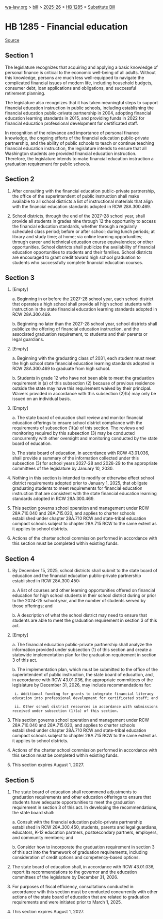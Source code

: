 [wa-law.org](/) > [bill](/bill/) > [2025-26](/bill/2025-26/) > [HB 1285](/bill/2025-26/hb/1285/) > [Substitute Bill](/bill/2025-26/hb/1285/S/)

# HB 1285 - Financial education

[Source](http://lawfilesext.leg.wa.gov/biennium/2025-26/Pdf/Bills/House%20Bills/1285-S.pdf)

## Section 1
The legislature recognizes that acquiring and applying a basic knowledge of personal finance is critical to the economic well-being of all adults. Without this knowledge, persons are much less well-equipped to navigate the complicated financial issues of modern life, including household budgets, consumer debt, loan applications and obligations, and successful retirement planning.

The legislature also recognizes that it has taken meaningful steps to support financial education instruction in public schools, including establishing the financial education public-private partnership in 2004, adopting financial education learning standards in 2015, and providing funds in 2022 for financial education professional development for certificated staff.

In recognition of the relevance and importance of personal finance knowledge, the ongoing efforts of the financial education public-private partnership, and the ability of public schools to teach or continue teaching financial education instruction, the legislature intends to ensure that all Washington students are provided financial education instruction. Therefore, the legislature intends to make financial education instruction a graduation requirement for public schools.

## Section 2
1. After consulting with the financial education public-private partnership, the office of the superintendent of public instruction shall make available to all school districts a list of instructional materials that align with the financial education standards adopted in RCW 28A.300.469.

2. School districts, through the end of the 2027-28 school year, shall provide all students in grades nine through 12 the opportunity to access the financial education standards, whether through a regularly scheduled class period; before or after school; during lunch periods; at library and study time; at home; via online learning opportunities; through career and technical education course equivalencies; or other opportunities. School districts shall publicize the availability of financial education opportunities to students and their families. School districts are encouraged to grant credit toward high school graduation to students who successfully complete financial education courses.

## Section 3
1. [Empty]

    a. Beginning in or before the 2027-28 school year, each school district that operates a high school shall provide all high school students with instruction in the state financial education learning standards adopted in RCW 28A.300.469.

    b. Beginning no later than the 2027-28 school year, school districts shall publicize the offering of financial education instruction, and the associated graduation requirement, to students and their parents or legal guardians.

2. [Empty]

    a. Beginning with the graduating class of 2031, each student must meet the high school state financial education learning standards adopted in RCW 28A.300.469 to graduate from high school.

    b. Students in grade 12 who have not been able to meet the graduation requirement in (a) of this subsection (2) because of previous residence outside the state may have this requirement waived by their principal. Waivers provided in accordance with this subsection (2)(b) may only be issued on an individual basis.

3. [Empty]

    a. The state board of education shall review and monitor financial education offerings to ensure school district compliance with the requirements of subsection (1)(a) of this section. The reviews and monitoring required by this subsection (3) may be conducted concurrently with other oversight and monitoring conducted by the state board of education.

    b. The state board of education, in accordance with RCW 43.01.036, shall provide a summary of the information collected under this subsection (3) for school years 2027-28 and 2028-29 to the appropriate committees of the legislature by January 10, 2030.

4. Nothing in this section is intended to modify or otherwise effect school district requirements adopted prior to January 1, 2025, that obligate graduating students to meet requirements for financial education instruction that are consistent with the state financial education learning standards adopted in RCW 28A.300.469.

5. This section governs school operation and management under RCW 28A.710.040 and 28A.715.020, and applies to charter schools established under chapter 28A.710 RCW and state-tribal education compact schools subject to chapter 28A.715 RCW to the same extent as it applies to school districts.

6. Actions of the charter school commission performed in accordance with this section must be completed within existing funds.

## Section 4
1. By December 15, 2025, school districts shall submit to the state board of education and the financial education public-private partnership established in RCW 28A.300.450:

    a. A list of courses and other learning opportunities offered on financial education for high school students in their school district during or prior to the 2024-25 school year, and the number of students served by those offerings; and

    b. A description of what the school district may need to ensure that students are able to meet the graduation requirement in section 3 of this act.

2. [Empty]

    a. The financial education public-private partnership shall analyze the information provided under subsection (1) of this section and create a statewide implementation plan for the graduation requirement in section 3 of this act.

    b. The implementation plan, which must be submitted to the office of the superintendent of public instruction, the state board of education, and, in accordance with RCW 43.01.036, the appropriate committees of the legislature by December 31, 2026, may include recommendations for:

        i. Additional funding for grants to integrate financial literacy education into professional development for certificated staff; and

        ii. Other school district resources in accordance with submissions received under subsection (1)(a) of this section.

3. This section governs school operation and management under RCW 28A.710.040 and 28A.715.020, and applies to charter schools established under chapter 28A.710 RCW and state-tribal education compact schools subject to chapter 28A.715 RCW to the same extent as it applies to school districts.

4. Actions of the charter school commission performed in accordance with this section must be completed within existing funds.

5. This section expires August 1, 2027.

## Section 5
1. The state board of education shall recommend adjustments to graduation requirements and other education offerings to ensure that students have adequate opportunities to meet the graduation requirement in section 3 of this act. In developing the recommendations, the state board shall:

    a. Consult with the financial education public-private partnership established in RCW 28A.300.450, students, parents and legal guardians, educators, K-12 education partners, postsecondary partners, employers, and community members; and

    b. Consider how to incorporate the graduation requirement in section 3 of this act into the framework of graduation requirements, including consideration of credit options and competency-based options.

2. The state board of education shall, in accordance with RCW 43.01.036, report its recommendations to the governor and the education committees of the legislature by December 31, 2026.

3. For purposes of fiscal efficiency, consultations conducted in accordance with this section must be conducted concurrently with other actions of the state board of education that are related to graduation requirements and were initiated prior to March 1, 2025.

4. This section expires August 1, 2027.
